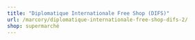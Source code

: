 ```yaml
---
title: "Diplomatique Internationale Free Shop (DIFS)"
url: /marcory/diplomatique-internationale-free-shop-difs-2/
shop: supermarché
---
```

